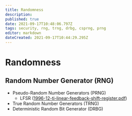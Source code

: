 ```yaml
---
title: Randomness
description: 
published: true
date: 2021-09-17T10:48:06.797Z
tags: security, rng, trng, drbg, csprng, prng
editor: markdown
dateCreated: 2021-09-17T10:44:29.295Z
---
```


# Randomness

## Random Number Generator (RNG)

- Pseudo-Random Number Generators (PRNG)
  - LFSR ([1996-12-ti-linear-feedback-shift-register.pdf](/assets/1996-12-ti-linear-feedback-shift-register.pdf))
- True Random Number Generators (TRNG)
- Deterministic Random Bit Generator (DRBG)
